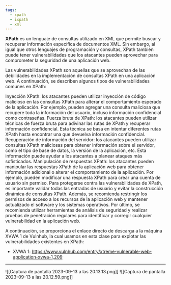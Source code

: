 ```yaml
---
tags:
  - xpath
  - ixpath
  - xml
---
```


**XPath** es un lenguaje de consultas utilizado en XML que permite buscar y recuperar información específica de documentos XML. Sin embargo, al igual que otros lenguajes de programación y consultas, XPath también puede tener vulnerabilidades que los atacantes pueden aprovechar para comprometer la seguridad de una aplicación web.

Las vulnerabilidades XPath son aquellas que se aprovechan de las debilidades en la implementación de consultas XPath en una aplicación web. A continuación, se describen algunos tipos de vulnerabilidades comunes en XPath:

Inyección XPath: los atacantes pueden utilizar inyección de código malicioso en las consultas XPath para alterar el comportamiento esperado de la aplicación. Por ejemplo, pueden agregar una consulta maliciosa que recupere toda la información del usuario, incluso información confidencial como contraseñas.
Fuerza bruta de XPath: los atacantes pueden utilizar técnicas de fuerza bruta para adivinar las rutas de XPath y recuperar información confidencial. Esta técnica se basa en intentar diferentes rutas XPath hasta encontrar una que devuelva información confidencial.
Recuperación de información del servidor: los atacantes pueden utilizar consultas XPath maliciosas para obtener información sobre el servidor, como el tipo de base de datos, la versión de la aplicación, etc. Esta información puede ayudar a los atacantes a planear ataques más sofisticados.
Manipulación de respuestas XPath: los atacantes pueden manipular las respuestas XPath de la aplicación web para obtener información adicional o alterar el comportamiento de la aplicación. Por ejemplo, pueden modificar una respuesta XPath para crear una cuenta de usuario sin permiso.
Para protegerse contra las vulnerabilidades de XPath, es importante validar todas las entradas de usuario y evitar la construcción dinámica de consultas XPath. Además, se recomienda restringir los permisos de acceso a los recursos de la aplicación web y mantener actualizado el software y los sistemas operativos. Por último, se recomienda utilizar herramientas de análisis de seguridad y realizar pruebas de penetración regulares para identificar y corregir cualquier vulnerabilidad en la aplicación web.

A continuación, se proporciona el enlace directo de descarga a la máquina XVWA 1 de Vulnhub, la cual usamos en esta clase para explotar las vulnerabilidades existentes en XPath:
- XVWA 1: https://www.vulnhub.com/entry/xtreme-vulnerable-web-application-xvwa-1,209
-------
![[Captura de pantalla 2023-09-13 a las 20.13.13.png]]
![[Captura de pantalla 2023-09-13 a las 20.12.59.png]]